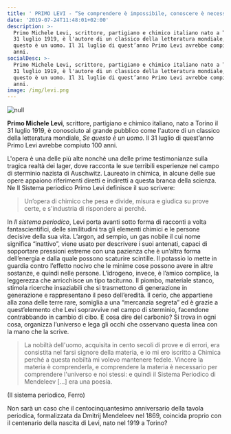 ```yaml
---
title: ' PRIMO LEVI - “Se comprendere è impossibile, conoscere è necessario.”'
date: '2019-07-24T11:48:01+02:00'
description: >-
  Primo Michele Levi, scrittore, partigiano e chimico italiano nato a Torino il
  31 luglio 1919, è l'autore di un classico della letteratura mondiale, Se
  questo è un uomo. Il 31 luglio di quest’anno Primo Levi avrebbe compiuto 100
  anni. 
socialDesc: >-
  Primo Michele Levi, scrittore, partigiano e chimico italiano nato a Torino il
  31 luglio 1919, è l'autore di un classico della letteratura mondiale, Se
  questo è un uomo. Il 31 luglio di quest’anno Primo Levi avrebbe compiuto 100
  anni.
image: /img/levi.png
---
```

![null](/img/levi.png)

**Primo Michele Levi**, scrittore, partigiano e chimico italiano, nato a Torino il 31 luglio 1919, è conosciuto al grande pubblico come l'autore di un classico della letteratura mondiale, _Se questo è un uomo._ Il 31 luglio di quest’anno Primo Levi avrebbe compiuto 100 anni. 

L'opera è una delle più alte nonchè una delle prime testimonianze sulla tragica realtà dei lager, dove  racconta le sue terribili esperienze nel campo di sterminio nazista di Auschwitz. Laureato in chimica, in alcune delle sue opere appaiono riferimenti diretti e indiretti a questa branca della scienza. Ne Il Sistema periodico Primo Levi definisce il suo scrivere: 

> Un’opera di chimico che pesa e divide, misura e giudica su prove certe, e s'industria di rispondere ai perché.

In _Il sistema periodico_, Levi porta avanti sotto forma di racconti a volta fantascientifici, delle similitudini tra gli elementi chimici e le persone decisive della sua vita. L’argon, ad sempio, un gas nobile il cui nome significa “inattivo”, viene usato per descrivere i suoi antenati, capaci di sopportare pressioni estreme con una pazienza che è un’altra forma dell’energia e dalla quale possono scaturire scintille. Il potassio lo mette in guardia contro l’effetto nocivo che le minime cose possono avere in altre sostanze, e quindi nelle persone. L’idrogeno, invece, è l’amico complice, la leggerezza che arricchisce un tipo taciturno. Il piombo, materiale stanco, stimola ricerche insaziabili che si trasmettono di generazione in generazione e rappresentano il peso dell’eredità. Il cerio, che appartiene alla zona delle terre rare, somiglia a una “mercanzia segreta” ed è grazie a quest’elemento che Levi sopravvive nel campo di sterminio, facendone contrabbando in cambio di cibo. E cosa dire del carbonio? Si trova in ogni cosa, organizza l’universo e lega gli occhi che osservano questa linea con la mano che la scrive.

> La nobiltà dell'uomo, acquisita in cento secoli di prove e di errori, era consistita nel farsi signore della materia, e io mi ero iscritto a Chimica perché a questa nobiltà mi volevo mantenere fedele. Vincere la materia è comprenderla, e comprendere la materia è necessario per comprendere l'universo e noi stessi: e quindi il Sistema Periodico di Mendeleev \[...] era una poesia.

(Il sistema periodico, Ferro)

Non sarà un caso che il centocinquantesimo anniversario della tavola periodica, formalizzata da Dmitrij Mendeleev nel 1869, coincida proprio con il centenario della nascita di Levi, nato nel 1919 a Torino?
